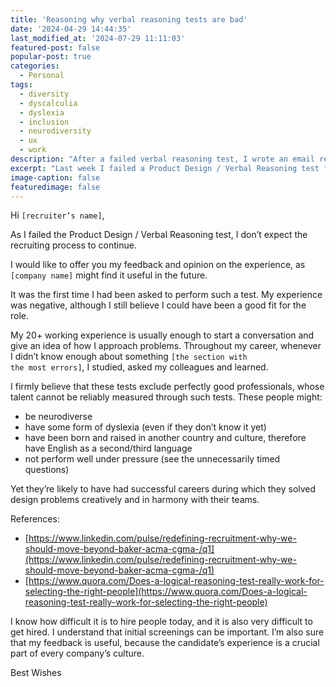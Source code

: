 ```yaml
---
title: 'Reasoning why verbal reasoning tests are bad'
date: '2024-04-29 14:44:35'
last_modified_at: '2024-07-29 11:11:03'
featured-post: false
popular-post: true
categories:
  - Personal
tags:
  - diversity
  - dyscalculia
  - dyslexia
  - inclusion
  - neurodiversity
  - ux
  - work
description: "After a failed verbal reasoning test, I wrote an email reasoning why I firmly believe that these tests exclude perfectly good professionals."
excerpt: "Last week I failed a Product Design / Verbal Reasoning test for a senior role. Today I wrote an email reasoning why I firmly believe that these tests exclude perfectly good professionals. Feel free to use it should you need it."
image-caption: false
featuredimage: false
---
```

Hi <code>[recruiter’s name]</code>,

As I failed the Product Design / Verbal Reasoning test, I don’t expect the recruiting process to continue.

I would like to offer you my feedback and opinion on the experience, as <code>[company name]</code> might find it useful in the future.

It was the first time I had been asked to perform such a test. My experience was negative, although I still believe I could have been a good fit for the role.

My 20+ working experience is usually enough to start a conversation and give an idea of how I approach problems. Throughout my career, whenever I didn’t know enough about something <code>[the section with the most errors]</code>, I studied, asked my colleagues and learned.

I firmly believe that these tests exclude perfectly good professionals, whose talent cannot be reliably measured through such tests. These people might:

- be neurodiverse
- have some form of dyslexia (even if they don’t know it yet)
- have been born and raised in another country and culture, therefore have English as a second/third language
- not perform well under pressure (see the unnecessarily timed questions)

Yet they’re likely to have had successful careers during which they solved design problems creatively and in harmony with their teams.

References:
- [https://www.linkedin.com/pulse/redefining-recruitment-why-we-should-move-beyond-baker-acma-cgma-/q1](https://www.linkedin.com/pulse/redefining-recruitment-why-we-should-move-beyond-baker-acma-cgma-/q1)
- [https://www.quora.com/Does-a-logical-reasoning-test-really-work-for-selecting-the-right-people](https://www.quora.com/Does-a-logical-reasoning-test-really-work-for-selecting-the-right-people)

I know how difficult it is to hire people today, and it is also very difficult to get hired. I understand that initial screenings can be important. I’m also sure that my feedback is useful, because the candidate’s experience is a crucial part of every company’s culture.

Best Wishes